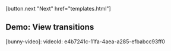 
[button.next "Next" href="templates.html"]

## Demo: View transitions

[bunny-video]:
  videoId: e4b7241c-11fa-4aea-a285-efbabcc93ff0
